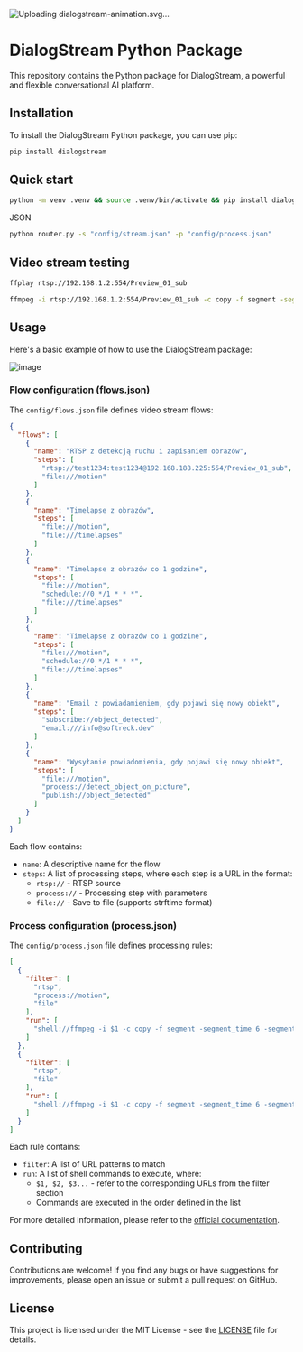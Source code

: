 
![Uploading dialogstream-animation.svg…]()

# DialogStream Python Package

This repository contains the Python package for DialogStream, a powerful and flexible conversational AI platform.

## Installation

To install the DialogStream Python package, you can use pip:

```bash
pip install dialogstream
```

## Quick start

```bash
python -m venv .venv && source .venv/bin/activate && pip install dialogstream
```
JSON
```bash
python router.py -s "config/stream.json" -p "config/process.json"
```


## Video stream testing

```bash
ffplay rtsp://192.168.1.2:554/Preview_01_sub
```

```bash
ffmpeg -i rtsp://192.168.1.2:554/Preview_01_sub -c copy -f segment -segment_time 6 -segment_format mp4 -strftime 1 -reset_timestamps 1 "./recordings/%Y%m%d_%H.mp4" -v debug
```



## Usage

Here's a basic example of how to use the DialogStream package:

![image](https://github.com/user-attachments/assets/03a65528-9f94-423c-9fa8-4ac9ccab1cbe)


### Flow configuration (flows.json)
The `config/flows.json` file defines video stream flows:
```json
{
  "flows": [
    {
      "name": "RTSP z detekcją ruchu i zapisaniem obrazów",
      "steps": [
        "rtsp://test1234:test1234@192.168.188.225:554/Preview_01_sub",
        "file:///motion"
      ]
    },
    {
      "name": "Timelapse z obrazów",
      "steps": [
        "file:///motion",
        "file:///timelapses"
      ]
    },
    {
      "name": "Timelapse z obrazów co 1 godzine",
      "steps": [
        "file:///motion",
        "schedule://0 */1 * * *",
        "file:///timelapses"
      ]
    },
    {
      "name": "Timelapse z obrazów co 1 godzine",
      "steps": [
        "file:///motion",
        "schedule://0 */1 * * *",
        "file:///timelapses"
      ]
    },
    {
      "name": "Email z powiadamieniem, gdy pojawi się nowy obiekt",
      "steps": [
        "subscribe://object_detected",
        "email:///info@softreck.dev"
      ]
    },
    {
      "name": "Wysyłanie powiadomienia, gdy pojawi się nowy obiekt",
      "steps": [
        "file:///motion",
        "process://detect_object_on_picture",
        "publish://object_detected"
      ]
    }
  ]
}
```

Each flow contains:
- `name`: A descriptive name for the flow
- `steps`: A list of processing steps, where each step is a URL in the format:
    - `rtsp://` - RTSP source
    - `process://` - Processing step with parameters
    - `file://` - Save to file (supports strftime format)

### Process configuration (process.json)
The `config/process.json` file defines processing rules:
```json
[
  {
    "filter": [
      "rtsp",
      "process://motion",
      "file"
    ],
    "run": [
      "shell://ffmpeg -i $1 -c copy -f segment -segment_time 6 -segment_format mp4 -strftime 1 -reset_timestamps 1 $3"
    ]
  },
  {
    "filter": [
      "rtsp",
      "file"
    ],
    "run": [
      "shell://ffmpeg -i $1 -c copy -f segment -segment_time 6 -segment_format mp4 -strftime 1 -reset_timestamps 1 $2"
    ]
  }
]
```

Each rule contains:
- `filter`: A list of URL patterns to match
- `run`: A list of shell commands to execute, where:
    - `$1, $2, $3...` - refer to the corresponding URLs from the filter section
    - Commands are executed in the order defined in the list




For more detailed information, please refer to the [official documentation](https://github.com/dialogstream-com/python/tree/main/docs).

## Contributing

Contributions are welcome! If you find any bugs or have suggestions for improvements, please open an issue or submit a pull request on GitHub.

## License

This project is licensed under the MIT License - see the [LICENSE](https://github.com/dialogstream-com/python/blob/main/LICENSE) file for details.
